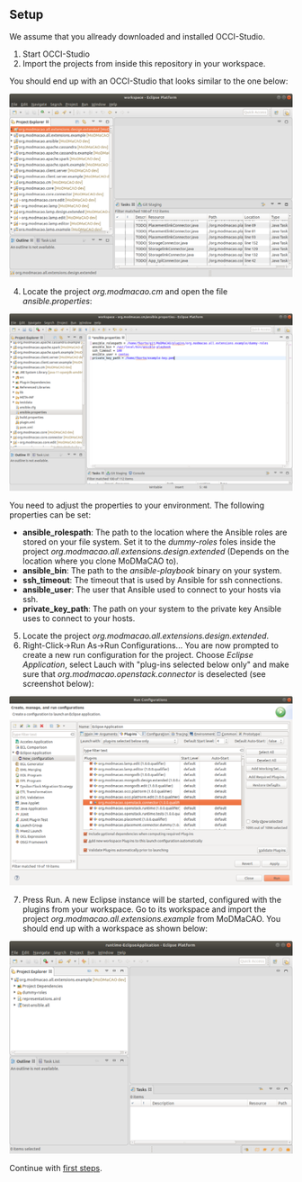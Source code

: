 
## Setup
We assume that you allready downloaded and installed OCCI-Studio.
1. Start OCCI-Studio
2. Import the projects from inside this repository in your workspace.

You should end up with an OCCI-Studio that looks similar to the one below:

<p align="center">
  <img src="workspace-after-import.png" alt="OCCI-Studio after import" width="600"/>
</p>


4. Locate the project *org.modmacao.cm* and open the file *ansible.properties*:

<p align="center">
  <img src="ansible-plugin-settings.png" alt="Ansible Plugin Settings." width="600"/>
</p>

You need to adjust the properties to your environment. The following properties can
be set:
- **ansible_rolespath**: The path to the location where the Ansible roles are stored on your file system. Set it
to the *dummy-roles* foles inside the project *org.modmacao.all.extensions.design.extended* (Depends on the location
where you clone MoDMaCAO to).
- **ansible_bin**: The path to the *ansible-playbook* binary on your system. 
- **ssh_timeout**: The timeout that is used by Ansible for ssh connections.
- **ansible_user**: The user that Ansible used to connect to your hosts via ssh.
- **private_key_path**: The path on your system to the private key Ansible uses to connect to your hosts.


5. Locate the project *org.modmacao.all.extensions.design.extended*.
6. Right-Click->Run As->Run Configurations... You are now prompted to create a new run configuration for 
the project. Choose *Eclipse Application*, select Lauch with "plug-ins selected below only" and make sure
that *org.modmacao.openstack.connector* is deselected (see screenshot below):

<p align="center">
  <img src="create-run-configuration.png" alt="Run Configuration Creation" width="600"/>
</p>

7. Press Run. A new Eclipse instance will be started, configured with the plugins from your workspace. Go to its
workspace and import the project *org.modmacao.all.extensions.example* from MoDMaCAO. You should end up with a 
workspace as shown below:

<p align="center">
  <img src="setup-example-project.png" alt="Setup example project" width="600"/>
</p>

Continue with [first steps](firststeps.md).
